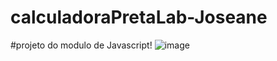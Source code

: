 # calculadoraPretaLab-Joseane
#projeto do modulo de Javascript!
![image](https://user-images.githubusercontent.com/92690350/189778485-c2c32660-2712-426c-a0ad-a880ced2ac70.png)
